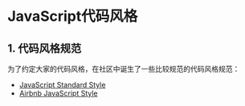 # JavaScript代码风格

## 1. 代码风格规范

为了约定大家的代码风格，在社区中诞生了一些比较规范的代码风格规范：
* [JavaScript Standard Style](https://standardjs.com/)
* [Airbnb JavaScript Style](https://github.com/airbnb/javascript)